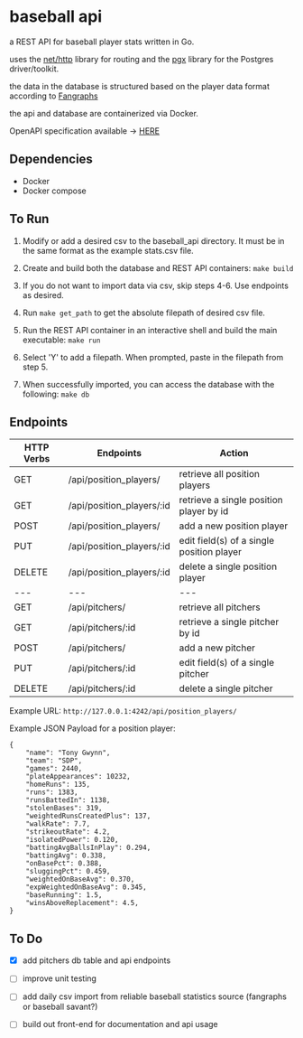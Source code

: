 # baseball api

a REST API for baseball player stats written in Go.

uses the [net/http](https://pkg.go.dev/net/http) library for routing and the [pgx](https://github.com/jackc/pgx) library for the Postgres driver/toolkit.

the data in the database is structured based on the player data format according to [Fangraphs](https://www.fangraphs.com/)

the api and database are containerized via Docker.

OpenAPI specification available -> [HERE](https://app.swaggerhub.com/apis/e-berman/baseball-api/0.0.1)

## Dependencies

* Docker
* Docker compose

## To Run

1. Modify or add a desired csv to the baseball_api directory. It must be in the same format as the example stats.csv file. 

2. Create and build both the database and REST API containers: `make build`

3. If you do not want to import data via csv, skip steps 4-6. Use endpoints as desired.

4. Run `make get_path` to get the absolute filepath of desired csv file. 

5. Run the REST API container in an interactive shell and build the main executable: `make run`

6. Select 'Y' to add a filepath. When prompted, paste in the filepath from step 5.

7. When successfully imported, you can access the database with the following: `make db`


## Endpoints

| HTTP Verbs | Endpoints | Action |
| --- | --- | --- |
| GET | /api/position_players/ | retrieve all position players |
| GET | /api/position_players/:id | retrieve a single position player by id |
| POST | /api/position_players/ | add a new position player |
| PUT | /api/position_players/:id | edit field(s) of a single position player |
| DELETE | /api/position_players/:id | delete a single position player |
| --- | --- | --- |
| GET | /api/pitchers/ | retrieve all pitchers |
| GET | /api/pitchers/:id | retrieve a single pitcher by id |
| POST | /api/pitchers/ | add a new pitcher |
| PUT | /api/pitchers/:id | edit field(s) of a single pitcher |
| DELETE | /api/pitchers/:id | delete a single pitcher |


Example URL: `http://127.0.0.1:4242/api/position_players/`


Example JSON Payload for a position player:

```
{
    "name": "Tony Gwynn",
    "team": "SDP",
    "games": 2440,
    "plateAppearances": 10232,
    "homeRuns": 135,
    "runs": 1383,
    "runsBattedIn": 1138,
    "stolenBases": 319,
    "weightedRunsCreatedPlus": 137,
    "walkRate": 7.7,
    "strikeoutRate": 4.2,
    "isolatedPower": 0.120,
    "battingAvgBallsInPlay": 0.294,
    "battingAvg": 0.338,
    "onBasePct": 0.388,
    "sluggingPct": 0.459,
    "weightedOnBaseAvg": 0.370,
    "expWeightedOnBaseAvg": 0.345,
    "baseRunning": 1.5,
    "winsAboveReplacement": 4.5,
}
```

## To Do 

- [x] add pitchers db table and api endpoints
- [ ] improve unit testing
- [ ] add daily csv import from reliable baseball statistics source (fangraphs or baseball savant?)
- [ ] build out front-end for documentation and api usage


